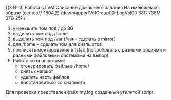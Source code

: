 ДЗ № 3: Работа с LVM
  Описание домашнего задания
  На имеющемся образе (centos/7 1804.2)
  /dev/mapper/VolGroup00-LogVol00 38G 738M 37G 2% /
  1) уменьшить том под / до 8G
  2) выделить том под /home
  3) выделить том под /var (/var - сделать в mirror)
  4) для /home - сделать том для снэпшотов
  5) прописать монтирование в fstab (попробовать с разными опциями и разными файловыми системами на выбор)
  6) Работа со снапшотами:
     - сгенерировать файлы в /home/
     - снять снэпшот
     - удалить часть файлов
     - восстановиться со снэпшота

Для проверки представлен файл my.log созданный утилитой script.
